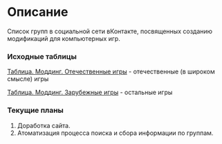 # Описание
Список групп в социальной сети вКонтакте, посвященных созданию модификаций для компьютерных игр.

### Исходные таблицы 

[Таблица. Моддинг. Отечественные игры](https://docs.google.com/spreadsheets/d/1qos5AWjeFmm-vF3z-99Rv_xWyICWsnuQoROxHxbAmqc/edit?usp=sharing) - отечественные (в широком смысле) игры

[Таблица. Моддинг. Зарубежные игры](https://docs.google.com/spreadsheets/d/1ybaAu-lNasGB7nywrxrSMhmgtm1blxawxgu1DchYhxs/edit?usp=sharing) - остальные игры

### Текущие планы

1. Доработка сайта.
2. Атоматизация процесса поиска и сбора информации по группам.
